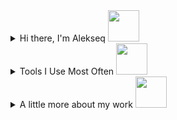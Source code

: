 <details>
<summary>Hi there, I'm Alekseq <img src="https://media.giphy.com/media/WUlplcMpOCEmTGBtBW/giphy.gif" width="50"></summary>
  <hr>
  <p>&nbsp;&nbsp;&nbsp; :books: Phd in Computer Science</p>  
  <p>&nbsp;&nbsp;&nbsp; :globe_with_meridians: Software Engineer at <a href="https://samis.geosamara.ru">Geosamara</a></p>  
  <p>&nbsp;&nbsp;&nbsp; :computer: Researcher/lecturer at <a href="https://ssau.ru/english">Samara University</a></p>  
</details>

<details>
<summary>Tools I Use Most Often <img src="https://media2.giphy.com/media/ZEUODEtQiUZWGg6IHR/giphy.gif" width="50"></summary>
<hr>
  <details>
    <summary>&nbsp;&nbsp;&nbsp;Languages</summary>
    <br>
       <a><img src="https://img.shields.io/badge/c%23-%23239120.svg?style=for-the-badge&logo=c-sharp&logoColor=white"></a>
       <a><img src="https://img.shields.io/badge/python-3670A0?style=for-the-badge&logo=python&logoColor=ffdd54"></a>
       <a><img src="https://img.shields.io/badge/javascript-%23323330.svg?style=for-the-badge&logo=javascript&logoColor=%23F7DF1E"></a>
    <br>
  </details>

  <details>
    <summary>&nbsp;&nbsp;&nbsp;Databases</summary>
    <br>
       <a><img src="https://img.shields.io/badge/Microsoft%20SQL%20Sever-CC2927?style=for-the-badge&logo=microsoft%20sql%20server&logoColor=white"></a>
       <a><img src="https://img.shields.io/badge/postgres-%23316192.svg?style=for-the-badge&logo=postgresql&logoColor=white"></a>
       <a><img src="https://img.shields.io/badge/sqlite-%2307405e.svg?style=for-the-badge&logo=sqlite&logoColor=white"></a>
       <a><img src="https://img.shields.io/badge/MongoDB-%234ea94b.svg?style=for-the-badge&logo=mongodb&logoColor=white"></a>
    <br>
  </details>

  <details>
    <summary>&nbsp;&nbsp;&nbsp;Frameworks and Libraries</summary>
    <br>
        <a><img src="https://img.shields.io/badge/.NET-5C2D91?style=for-the-badge&logo=.net&logoColor=white"></a>
        <a><img src="https://img.shields.io/badge/blazor-%235C2D91.svg?style=for-the-badge&logo=blazor&logoColor=white"></a>
        <a><img src="https://img.shields.io/badge/devexpress-%23FF7200.svg?style=for-the-badge&logo=devexpress&logoColor=white"></a>
        <a><img src="https://img.shields.io/badge/opencv-%23white.svg?style=for-the-badge&logo=opencv&logoColor=white"></a>
        <a><img src="https://img.shields.io/badge/numpy-%23013243.svg?style=for-the-badge&logo=numpy&logoColor=white"></a>
        <a><img src="https://img.shields.io/badge/pandas-%23150458.svg?style=for-the-badge&logo=pandas&logoColor=white"></a>
        <a><img src="https://img.shields.io/badge/scikit--learn-%23F7931E.svg?style=for-the-badge&logo=scikit-learn&logoColor=white"></a>
        <a><img src="https://img.shields.io/badge/TensorFlow-%23FF6F00.svg?style=for-the-badge&logo=TensorFlow&logoColor=white"></a>
    <br>
  </details>
</details>

<details>
<summary>A little more about my work <img src="https://i.giphy.com/media/jNNUsQaAx0myWAXw1h/giphy.webp" width="50"></summary>
<hr> 

&nbsp;&nbsp;&nbsp;[<img src= "https://ssau.ru/favicon.ico" width = 16>  University page](https://ssau.ru/english/staff/335824546-maksimov-aleksei-i/publ)  

  <details>
    <summary>&nbsp;&nbsp;&nbsp;Published journal articles</summary>
     <br>
     <p>&nbsp;&nbsp;&nbsp;&nbsp;&nbsp;&nbsp;<a href="https://www.webofscience.com/wos/author/record/1479245"><img src= "https://access.clarivate.com/favicon.ico" width = 16> Web of Science profile</a></p>
     <p>&nbsp;&nbsp;&nbsp;&nbsp;&nbsp;&nbsp;<a href="https://www.scopus.com/authid/detail.uri?origin=resultslist&authorId=57203680652"><img src= "https://upload.wikimedia.org/wikipedia/commons/c/ce/Scopus_favicon.png" width = 16> Scopus profile</a></p>
     <p>&nbsp;&nbsp;&nbsp;&nbsp;&nbsp;&nbsp;<a href="https://scholar.google.com/citations?user=bU9kmXgAAAAJ&hl=ru"><img src= "https://scholar.google.com/favicon.ico" width = 16> Google Scholar profile</a></p>
     <p>&nbsp;&nbsp;&nbsp;&nbsp;&nbsp;&nbsp;<a href="https://www.elibrary.ru/author_items.asp?authorid=1015349"><img src= "https://www.elibrary.ru/favicon.ico" width = 16> Elibrary profile</a></p>  
  </details>

  <details>
  <summary>&nbsp;&nbsp;&nbsp;A few news articles related to project I've worked on</summary>
    <br>
    <p>&nbsp;&nbsp;&nbsp;&nbsp;&nbsp;&nbsp; :mortar_board: <a href="https://ria.ru/20211215/samarskiy_universitet-1763692476.html">About my thesis</a></p>
    <p>&nbsp;&nbsp;&nbsp;&nbsp;&nbsp;&nbsp; :earth_africa: <a href="https://d-russia.ru/pervoe-mesto-v-nominacii-gosudarstvennoe-i-municipalnoe-upravlenie-kontrolno-nadzornaja-dejatelnost-konkursa-it-proektov-foruma-prof-it-2022-zanjala-samarskaja-oblast.html">About ERS monitoring project I was involved in</a></p>
    <p>&nbsp;&nbsp;&nbsp;&nbsp;&nbsp;&nbsp; :seedling: <a href="https://rg.ru/2020/02/12/reg-pfo/samarskie-uchenye-sozdali-programmu-kotoraia-prognoziruet-urozhaj.html">About agricultural project I was involved   in</a></p>
  </details>
</details>
